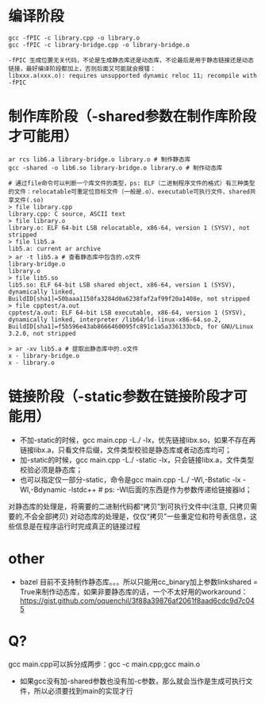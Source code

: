 # 编译阶段
```
gcc -fPIC -c library.cpp -o library.o
gcc -fPIC -c library-bridge.cpp -o library-bridge.o

-fPIC 生成位置无关代码，不论是生成静态库还是动态库，不论最后是用于静态链接还是动态链接，最好编译阶段都加上，否则后面又可能就会报错：
libxxx.a(xxx.o): requires unsupported dynamic reloc 11; recompile with -fPIC
```

# 制作库阶段（-shared参数在制作库阶段才可能用）
```
ar rcs lib6.a library-bridge.o library.o # 制作静态库
gcc -shared -o lib6.so library-bridge.o library.o # 制作动态库

# 通过file命令可以判断一个库文件的类型，ps: ELF（二进制程序文件的格式）有三种类型的文件：relocatable可重定位目标文件（一般是.o）、executable可执行文件、shared共享文件(.so)
> file library.cpp 
library.cpp: C source, ASCII text
> file library.o 
library.o: ELF 64-bit LSB relocatable, x86-64, version 1 (SYSV), not stripped
> file lib5.a
lib5.a: current ar archive
> ar -t lib5.a # 查看静态库中包含的.o文件
library-bridge.o
library.o
> file lib5.so 
lib5.so: ELF 64-bit LSB shared object, x86-64, version 1 (SYSV), dynamically linked, BuildID[sha1]=50baaa1150fa3284d0a6238faf2af99f20a1408e, not stripped
> file cpptest/a.out 
cpptest/a.out: ELF 64-bit LSB executable, x86-64, version 1 (SYSV), dynamically linked, interpreter /lib64/ld-linux-x86-64.so.2, BuildID[sha1]=f5b596e43ab8666460095fc891c1a5a336133bcb, for GNU/Linux 3.2.0, not stripped

> ar -xv lib5.a # 提取出静态库中的.o文件
x - library-bridge.o
x - library.o
```

# 链接阶段（-static参数在链接阶段才可能用）
- 不加-static的时候，gcc main.cpp -L./ -lx，优先链接libx.so，如果不存在再链接libx.a，只看文件后缀，文件类型校验是静态库或者动态库均可；
- 加-static的时候，gcc main.cpp -L./ -static -lx，只会链接libx.a，文件类型校验必须是静态库；
- 也可以指定仅一部分-static，命令是gcc main.cpp -L./ -Wl,-Bstatic -lx -Wl,-Bdynamic -lstdc++ # ps: -Wl后面的东西是作为参数传递给链接器ld；

对静态库的处理是，将需要的二进制代码都“拷贝”到可执行文件中(注意, 只拷贝需要的,不会全部拷贝)
对动态库的处理是，仅仅“拷贝”一些重定位和符号表信息，这些信息是在程序运行时完成真正的链接过程

# other
- bazel 目前不支持制作静态库。。。所以只能用cc_binary加上参数linkshared = True来制作动态库，如果非要静态库的话，一个不太好用的workaround：https://gist.github.com/oquenchil/3f88a39876af2061f8aad6cdc9d7c045
# Q?
gcc main.cpp可以拆分成两步：gcc -c main.cpp;gcc main.o
- 如果gcc没有加-shared参数也没有加-c参数，那么就会当作是生成可执行文件，所以必须要找到main的实现才行
